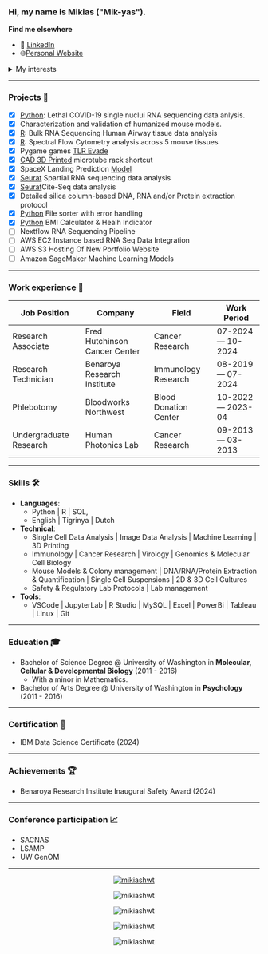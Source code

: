 ### Hi, my name is Mikias ("Mik-yas").

**Find me elsewhere**

- :link: [LinkedIn](https://www.linkedin.com/in/dayyass/) 
- :globe_with_meridians:[Personal Website](https://www.mikiashwt.com/)

<details>
<summary>My interests</summary>

- Machine Learning
- Data Science
- Cloud Computing
- Transcriptome & Proteome Sequencing
- Sequencing and Imaging Data
- Flow & Mass Cytometry 
- Virology
- Immunology
- Cancer Research
- Transgenic Mouse Models
- Protein Folding
- Computer-Aided Design
- 3D Printing
- Electroplating
- Silicone & Resin Mold Making
- DIY Projects
 
</details>

<hr/>

### Projects 🐾
- [x] [Python](https://github.com/MikiasHWT/scRNA_Lethal_Covid19_Analysis/blob/main/scRNA_Lethal_Covid19_Analysis.ipynb): Lethal COVID-19 single nuclui RNA sequencing data anlysis. 
- [x] Characterization and validation of humanized mouse models.
- [x] [R](https://www.mikiashwt.com/ProjectTwo/airway_GSE52778.html): Bulk RNA Sequencing Human Airway tissue data analysis
- [x] [R](https://www.mikiashwt.com/ProjectTwo/PostQC_OMIP095.html): Spectral Flow Cytometry analysis across 5 mouse tissues
- [x] Pygame games [TLR Evade](https://github.com/MikiasHWT/Python-pygame/blob/main/TLR_Evade.py)
- [x] [CAD 3D Printed](https://www.thingiverse.com/thing:6573903) microtube rack shortcut 
- [x] SpaceX Landing Prediction [Model](https://github.com/MikiasHWT/ibm_cert/blob/main/SpaceX_Landing_Prediction.ipynb)
- [x] [Seurat](https://github.com/MikiasHWT/R-Spatial-Seq/blob/main/Sequencing_Based.Rmd) Spartial RNA sequencing data analysis
- [x] [Seurat](https://github.com/MikiasHWT/R-scRNA-Seq/blob/main/MultiModal_Practice.Rmd)Cite-Seq data analysis
- [x] Detailed silica column-based DNA, RNA and/or Protein extraction protocol
- [x] [Python](https://github.com/MikiasHWT/Python/blob/main/File_Sorter.ipynb) File sorter with error handling
- [x] [Python](https://github.com/MikiasHWT/Python/blob/main/BMI_Calculator.ipynb) BMI Calculator & Healh Indicator
- [ ] Nextflow RNA Sequencing Pipeline
- [ ] AWS EC2 Instance based RNA Seq Data Integration
- [ ] AWS S3 Hosting Of New Portfolio Website
- [ ] Amazon SageMaker Machine Learning Models
<hr/>

### Work experience 👔
| Job Position                  | Company                        | Field                         | Work Period       |
| ----------------------------- | ------------------------------ | ----------------------------- | ----------------- |
| Research Associate            | Fred Hutchinson Cancer Center  | Cancer Research               | 07-2024 — 10-2024 |
| Research Technician           | Benaroya Research Institute    | Immunology Research           | 08-2019 — 07-2024 |
| Phlebotomy                    | Bloodworks Northwest           | Blood Donation Center         | 10-2022 — 2023-04 |
| Undergraduate Research        | Human Photonics Lab            | Cancer Research               | 09-2013 — 03-2013 |
<hr/>

### Skills 🛠️
- **Languages**:
  - Python | R | SQL, 
  - English | Tigrinya | Dutch
- **Technical**:
  - Single Cell Data Analysis | Image Data Analysis | Machine Learning | 3D Printing
  - Immunology | Cancer Research | Virology | Genomics & Molecular Cell Biology 
  - Mouse Models & Colony management | DNA/RNA/Protein Extraction & Quantification | Single Cell Suspensions | 2D & 3D Cell Cultures
  - Safety & Regulatory Lab Protocols | Lab management
- **Tools**:
  - VSCode | JupyterLab | R Studio | MySQL | Excel | PowerBi | Tableau | Linux | Git
<hr/>

### Education 🎓
- Bachelor of Science Degree @ University of Washington in **Molecular, Cellular & Developmental Biology** (2011 - 2016)
  - With a minor in Mathematics. 
- Bachelor of Arts Degree @ University of Washington in **Psychology** (2011 - 2016)
<hr/>

### Certification :scroll:
- IBM Data Science Certificate (2024)
<hr/>

### Achievements 🏆
- Benaroya Research Institute Inaugural Safety Award (2024)
<hr/>

### Conference participation 📈
- SACNAS
- LSAMP
- UW GenOM
<hr/>

<!-- Github Trophies -->
<p align="center"> <a href="https://github.com/ryo-ma/github-profile-trophy"><img
                        src="https://github-profile-trophy.vercel.app/?username=mikiashwt&theme=onedark"
                        alt="mikiashwt" /></a> </p>


<!-- View counter -->
<p align="center"> <img
                src="https://komarev.com/ghpvc/?username=mikiashwt&label=Profile%20views&color=0e75b6&style=flat"
                alt="mikiashwt" /> </p>

<!-- Github most used languages-->
<p align="center"><img
                src="https://github-readme-stats.vercel.app/api/top-langs?username=mikiashwt&show_icons=true&locale=en&layout=compact"
                alt="mikiashwt" /></p>

<!-- Github Stats -->
<p align="center"><img src="https://github-readme-stats.vercel.app/api?username=mikiashwt&show_icons=true&locale=en"
                alt="mikiashwt" />
</p>

<p align="center"><img src="https://github-readme-streak-stats.herokuapp.com/?user=mikiashwt&" alt="mikiashwt" />
</p>

